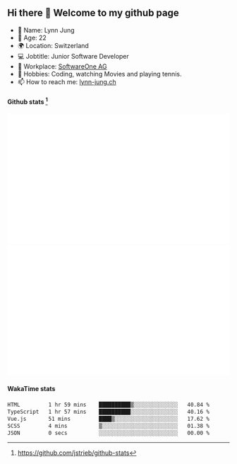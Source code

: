 ## Hi there 👋 Welcome to my github page

- 🧑 Name: Lynn Jung
- 🔞 Age: 22
- 🌍 Location: Switzerland
- 💻 Jobtitle: Junior Software Developer
- 🏢 Workplace: [SoftwareOne AG](https://www.softwareone.com/)
- 🎾 Hobbies: Coding, watching Movies and playing tennis.
- 📫 How to reach me: [lynn-jung.ch](https://lynn-jung.ch/)


#### Github stats [^1]
![](https://github.com/lynn-jung/github-stats/blob/master/generated/overview.svg)  ![](https://github.com/lynn-jung/github-stats/blob/master/generated/languages.svg)


#### WakaTime stats
<!--START_SECTION:waka-->

```text
HTML         1 hr 59 mins    ██████████▒░░░░░░░░░░░░░░   40.84 %
TypeScript   1 hr 57 mins    ██████████░░░░░░░░░░░░░░░   40.16 %
Vue.js       51 mins         ████▒░░░░░░░░░░░░░░░░░░░░   17.62 %
SCSS         4 mins          ▒░░░░░░░░░░░░░░░░░░░░░░░░   01.38 %
JSON         0 secs          ░░░░░░░░░░░░░░░░░░░░░░░░░   00.00 %
```

<!--END_SECTION:waka-->

[^1]: https://github.com/jstrieb/github-stats
